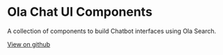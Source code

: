 # Ola Chat UI Components

A collection of components to build Chatbot interfaces using Ola Search.

[View on github](https://github.com/OlaSearch/core)